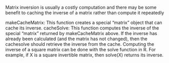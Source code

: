 Matrix inversion is usually a costly computation and there may be some benefit to caching the inverse of a matrix rather than compute it repeatedly 

makeCacheMatrix: This function creates a special “matrix” object that can cache its inverse. cacheSolve: This function computes the inverse of the special 
“matrix” returned by makeCacheMatrix above. If the inverse has already been calculated (and the matrix has not changed), then the cachesolve should retrieve 
the inverse from the cache. Computing the inverse of a square matrix can be done with the solve function in R. For example, if X is a square invertible matrix, 
then solve(X) returns its inverse.
